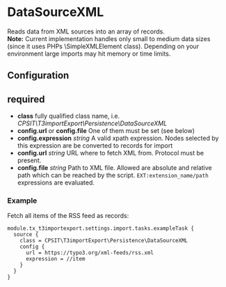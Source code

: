 DataSourceXML
=============

Reads data from XML sources into an array of records.  
**Note:** Current implementation handles only small to medium data sizes (since it uses PHPs \SimpleXMLElement class). Depending on your environment large imports may hit memory or time limits.

## Configuration
## required
* **class** fully qualified class name, i.e. *CPSIT\T3importExport\Persistence\DataSourceXML*
* **config.url** or **config.file** One of them must be set (see below)
* **config.expression** *string* A valid xpath expression. Nodes selected by this expression are be converted to records for import
* **config.url** *string* URL where to fetch XML from. Protocol must be present.
* **config.file** *string* Path to XML file. Allowed are absolute and relative path which can be reached by the script. 
`EXT:extension_name/path` expressions are evaluated.

### Example
Fetch all items of the RSS feed as records:
```
module.tx_t3importexport.settings.import.tasks.exampleTask {
  source {
    class = CPSIT\T3importExport\Persistence\DataSourceXML
    config {
      url = https://typo3.org/xml-feeds/rss.xml
      expression = //item
    }
  }
}
```
